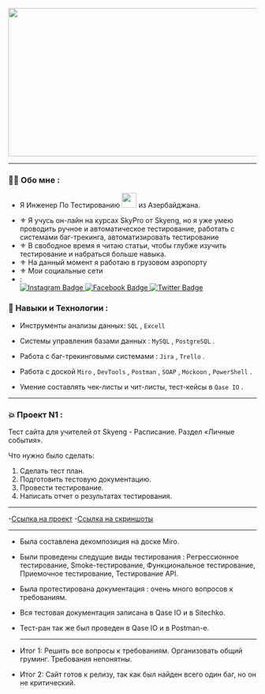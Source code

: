 <div align="center">
  <img src="https://media.giphy.com/media/v1.Y2lkPTc5MGI3NjExazY0d2c3YWZkZG44NTVpOGY2eGlmZ2h6Yjg1dThmbHdrNnZlYnAzZiZlcD12MV9pbnRlcm5hbF9naWZfYnlfaWQmY3Q9Zw/dWesBcTLavkZuG35MI/giphy.gif" width="600" height="300"/>
</div>  

---

### :woman_technologist: Обо мне :

* Я Инженер По Тестированию <img src="https://media.giphy.com/media/WUlplcMpOCEmTGBtBW/giphy.gif" width="30">   из Азербайджана.

- :fleur_de_lis: Я учусь он-лайн на курсах SkyPro от Skyeng, но я уже умею проводить ручное и автоматическое тестирование, работать с системами баг-трекинга, автоматизировать тестирование
- :fleur_de_lis: В свободное время я читаю статьи, чтобы глубже изучить тестирование и набраться больше навыка.
- :fleur_de_lis: На данный момент я работаю в грузовом аэропорту
- :fleur_de_lis: Мои социальные сети
- : <div id="badges">
  <a href="https://www.instagram.com/iradiik/">
    <img src="https://img.shields.io/badge/Instagram-red?logo=instagram&logoColor=white" alt="Instagram Badge"/>
  </a>
  <a href="https://www.facebook.com/iradost/">
    <img src="https://img.shields.io/badge/Facebook-navy?logo=facebook&logoColor=white" alt="Facebook Badge"/>
  </a>
  <a href="https://vk.com/ledimaksim">
    <img src="https://img.shields.io/badge/vk-blue?logo=vk&logoColor=white" alt="Twitter Badge"/>
  </a>
</div

---

### :dizzy: Навыки и Технологии :

- Инструменты анализы данных: ``SQL`` , ``Excell`` 

- Системы управления базами данных : ``MySQL`` , ``PostgreSQL`` .
- Работа с баг-трекинговыми системами : ``Jira`` , ``Trello`` .
- Работа с доской ``Miro`` , ``DevTools`` , ``Postman`` , ``SOAP`` , ``Mockoon`` , ``PowerShell`` . 
- Умение составлять чек-листы и чит-листы, тест-кейсы в ``Qase IO`` .

---
### :boom: Проект N1 :
Тест сайта для учителей от Skyeng - Расписание. Раздел «Личные события».

Что нужно было сделать:

1. Сделать тест план.
2. Подготовить тестовую документацию.
3. Провести тестирование.
4. Написать отчет о результатах тестирования.

---

-[Ссылка на проект](https://eastern-butter-1b2.notion.site/1-2-e67e325458264e8d85c56e0adc248365 ) 
-[Ссылка на скриншоты](https://eastern-butter-1b2.notion.site/e17f00981c5c4432a8174027d3c33a79) 


---

- Была составлена декомпозиция на доске Miro.
- Были проведены следущие виды тестирования : Регрессионное тестирование, Smoke-тестирование, Функциональное тестирование, Приемочное тестирование, Тестирование API.
- Была протестирована документация : очень много вопросов к требованиям.
- Вся тестовая документация записана в Qase IO и в Sitechko.
- Тест-ран так же был проведен в Qase IO и в Postman-e.

  ---

- Итог 1:
Решить все вопросы к требованиям. Организовать общий груминг. Требования непонятны.
- Итог 2:
Сайт готов к релизу, так как был найден всего один баг, но он не критический.
